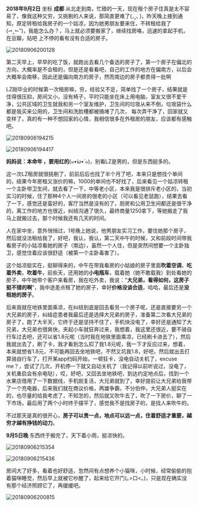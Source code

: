 **2018年9月2日** 坐标 **成都** 从北走到南，忙碌的一天，现在租个房子住真是太不容易了，像我这种又穷，又挑剔的人来说，那简直更难了(◞‸◟ )，昨天晚上接到通知，原定转租给我房子的一个姑凉，因为她男朋友要来住，不转租给我了(⇀‸↼‶)，我能怎么办？，马上就必须要搬家了，继续找房咯，迅速的拿起手机，在豆瓣，贴吧 上不停的看有没有合适的房子。

![20180906200128](http://img.blog.ztgreat.cn/document/life/20180906200128.jpg)



第二天早上，早早的吃了饭，就跑出去看几个备选的房子了，第一个房子在偏北的方向，大概率是不会租的，但是还是看看吧，自己的工作的地方在偏南方，以后会大概率会南移，因此还是偏向南方的房子，然而南边的房子都贵得一批啊

LZ刚毕业的时候第一次租房嘛，穷，经验又不足，简单找了一个房子，结果就是住得很压抑，房间又小，没有椅子，平时只能坐在床上用电脑，室友又很不爱干净，公共区域的卫生就我和另一个室友维护，卫生间的垃圾从来不倒，垃圾袋什么都是我买来公用的，卫生间和洗脸槽都被搞堵了几次，  每次弄干净了，回家就又变样了，真的有一种不想回家的心情，我相信很多在外租房的朋友，应该都有感触吧。



![20180906194215](http://img.blog.ztgreat.cn/document/life/20180906201128.png)



![20180906194417](http://img.blog.ztgreat.cn/document/life/20180906201204.png)



**妈妈说：本命年 ，要用红的**(๑•̀ω•́ ๑)，别看LZ是男的，但是东西挺多的。



这一次LZ租房就很挑剔了，前前后后也找了半个月了吧，本来只是想找个单间的，结果今年房租又涨价的嘛，1000的单间也不好找了，后来看见一个姑凉转租一个主卧带卫生间，就去看了一下，中等老小区，本来我是很排斥老小区的，当初实习的时候，住了那种4个人一间房的很老的小区（可以看见老鼠跑），结果去看了一下，感觉还是蛮好的，客厅当然是没有的了，厨房和公用卫生间都还是很干净的，离工作的地方也很近，纠结沟通了很久，最终商量1250拿下，等她搬走了我马上就搬过去，那个时候我还有几天的时间。

人在家中坐，意外悄悄过，1号晚上她说，他男朋友实习工作，要住她那个房子，然后就没法租给我了，好吧，我认，我认，第二天中午的时候，又和前段时间带我看房子的小姑凉看她的房子（南边），虽然一个人住，但是突然间想要一个主卧独卫，感觉住着应该很舒适（被第一个主卧毒害了）。

这个姑凉挺实在，挺聊得来的，中午在带我看房的小姑娘的房子里面**吹着空调**，**吃着外卖**，**吹着牛**，前些天，还用她的**小电瓶车**，载着她（她不敢载我）到处看她的房子，中午她带个客户来看房，我在吃外卖，我说："**大兄弟，看得如何，这房子挺不错的啊**"，我中途差点租了她的房子，幸好**价格没谈合适**，哈哈，最后还是**没租她的房子**。

后来我就在地铁里面乘凉，在纠结到底是回去看另一个房子呢，还是直接要另一个大兄弟的房子，纠结症患者我最后还是选择大兄弟的房子，准备第二次看大兄弟的房子了，跑了大半天，它终于还是坚持不住了，手机快没电了，幸好还是通知了大兄弟，大兄弟也很爽快，夹起小车就狂奔过来，我想着，我这里还很近，要不骑自行车过去吧，还可以省1.8元呢（当时我在地铁里面乘凉，已经刷卡进去了），然后我就出去了，刷了卡，我才看到怎么扣了我1.8元呢，我一下才反应过来，想着，本来就想省1.8元，不可能再回去坐地铁吧，不然又坑我1.8，好吧，然后就出去打算骑自行车了，打开某app扫码开始，一顿狂卡，没电自动关机了，excuse me？，尝试了几次，开机停一下就又自动关机了（我记得以前听说过，没电了，关机重启会有余电哒），哎，好吧，又回去坐地铁吧，到达约定地点后，找到一个水果店借用了一下数据线，手机刚复活，大兄弟就到了，幸好提前让大兄弟给我带了一个充电器，后来我们就在商议价格，两雄争霸，不分伯仲，大兄弟人挺实在的，也尽量的给我考虑了，不知怎的，然后就又吹牛去了，吹了一下房价，聊了一下市场，最后用了两个小时终于摆平了，感觉我不是找房子的，是找人来吹牛的。

不过那天是真的很开心，**房子可以贵一点，地点可以远一点，住着舒适才重要，越穷才越有挣钱的动力**。

**9月5日晚** 东西终于搬完了，天下着小雨，挺凉快的。

![20180906215354](http://img.blog.ztgreat.cn/document/life/20180906215354.png)


![20180906215436](http://img.blog.ztgreat.cn/document/life/20180906215436.png)



房间大了好多，看着也好舒适，忽然间有点想养个小猫咪，小时候，经常偷偷的抱着猫咪睡觉，然后早上就被它吵醒了，起来给它开门(｡>口<｡)，只是现在确实没有那个经济照顾它了，再缓缓吧。

![20180906200815](http://img.blog.ztgreat.cn/document/life/20180906200815.png)


